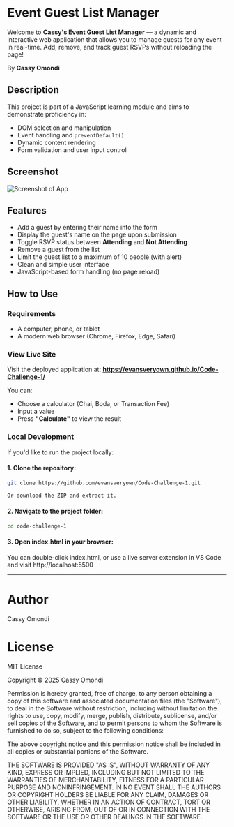 # Event Guest List Manager

Welcome to **Cassy's Event Guest List Manager** — a dynamic and interactive web application that allows you to manage guests for any event in real-time. Add, remove, and track guest RSVPs without reloading the page!


By **Cassy Omondi**

## Description

This project is part of a JavaScript learning module and aims to demonstrate proficiency in:
- DOM selection and manipulation
- Event handling and `preventDefault()`
- Dynamic content rendering
- Form validation and user input control

## Screenshot

![Screenshot of App](code-challenge-1-screenshot.png)

## Features

- Add a guest by entering their name into the form
- Display the guest's name on the page upon submission
- Toggle RSVP status between **Attending** and **Not Attending**
- Remove a guest from the list
- Limit the guest list to a maximum of 10 people (with alert)
- Clean and simple user interface
- JavaScript-based form handling (no page reload)

## How to Use

### Requirements
- A computer, phone, or tablet
- A modern web browser (Chrome, Firefox, Edge, Safari)

### View Live Site

Visit the deployed application at: **https://evansveryown.github.io/Code-Challenge-1/**

You can:
- Choose a calculator (Chai, Boda, or Transaction Fee)
- Input a value
- Press **"Calculate"** to view the result

### Local Development

If you'd like to run the project locally:

#### 1. Clone the repository:
```bash
git clone https://github.com/evansveryown/Code-Challenge-1.git

Or download the ZIP and extract it.
```

#### 2. Navigate to the project folder:
```bash
cd code-challenge-1
```

#### 3. Open index.html in your browser:
You can double-click index.html, or use a live server extension in VS Code and visit http://localhost:5500

 --- 
 
# Author

Cassy Omondi

# License

MIT License

Copyright © 2025 Cassy Omondi

Permission is hereby granted, free of charge, to any person obtaining a copy of this software and associated documentation files (the "Software"), to deal in the Software without restriction, including without limitation the rights to use, copy, modify, merge, publish, distribute, sublicense, and/or sell copies of the Software, and to permit persons to whom the Software is furnished to do so, subject to the following conditions:

The above copyright notice and this permission notice shall be included in all copies or substantial portions of the Software.

THE SOFTWARE IS PROVIDED "AS IS", WITHOUT WARRANTY OF ANY KIND, EXPRESS OR IMPLIED, INCLUDING BUT NOT LIMITED TO THE WARRANTIES OF MERCHANTABILITY, FITNESS FOR A PARTICULAR PURPOSE AND NONINFRINGEMENT. IN NO EVENT SHALL THE AUTHORS OR COPYRIGHT HOLDERS BE LIABLE FOR ANY CLAIM, DAMAGES OR OTHER LIABILITY, WHETHER IN AN ACTION OF CONTRACT, TORT OR OTHERWISE, ARISING FROM, OUT OF OR IN CONNECTION WITH THE SOFTWARE OR THE USE OR OTHER DEALINGS IN THE SOFTWARE.